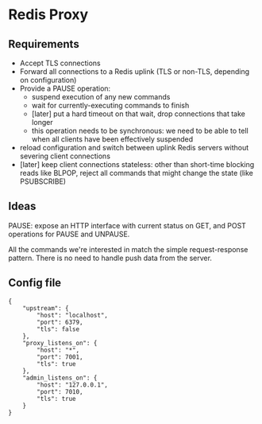 Redis Proxy
===========


Requirements
------------

- Accept TLS connections
- Forward all connections to a Redis uplink (TLS or non-TLS, depending
  on configuration)
- Provide a PAUSE operation:
  - suspend execution of any new commands
  - wait for currently-executing commands to finish
  - [later] put a hard timeout on that wait, drop connections that
    take longer
  - this operation needs to be synchronous: we need to be able to tell
    when all clients have been effectively suspended
- reload configuration and switch between uplink Redis servers without
  severing client connections
- [later] keep client connections stateless: other than short-time
  blocking reads like BLPOP, reject all commands that might change the
  state (like PSUBSCRIBE)


Ideas
-----

PAUSE: expose an HTTP interface with current status on GET, and POST
operations for PAUSE and UNPAUSE.

All the commands we're interested in match the simple request-response
pattern.  There is no need to handle push data from the server.


Config file
-----------

```
{
    "upstream": {
        "host": "localhost",
        "port": 6379,
        "tls": false
    },
    "proxy_listens_on": {
        "host": "*",
        "port": 7001,
        "tls": true
    },
    "admin_listens_on": {
        "host": "127.0.0.1",
        "port": 7010,
        "tls": true
    }
}
```
